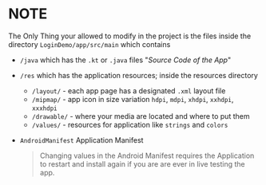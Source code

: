 # NOTE

The Only Thing your allowed to modify in the project is the files inside the directory `LoginDemo/app/src/main` which contains

-   `/java` which has the `.kt` or `.java` files \"*Source Code of the App*\"

-   `/res` which has the application resources; inside the resources directory

    -   `/layout/` - each app page has a designated `.xml` layout file
    -   `/mipmap/` - app icon in size variation `hdpi`, `mdpi`, `xhdpi`, `xxhdpi`, `xxxhdpi`
    -   `/drawable/` - where your media are located and where to put them
    -   `/values/` - resources for application like `strings` and `colors`

-   `AndroidManifest` Application Manifest

    >   Changing values in the Android Manifest requires the Application to restart and install again if you are are ever in live testing the app.